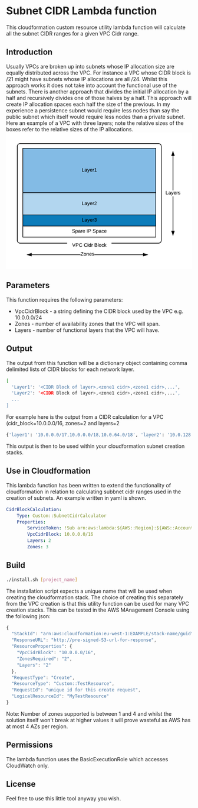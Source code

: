 # Subnet CIDR Lambda function
This cloudformation custom resource utility lambda function will calculate all the subnet CIDR ranges for a given VPC Cidr range.
## Introduction
Usually VPCs are broken up into subnets whose IP allocation size are equally distributed across the VPC. For instance a VPC whose CIDR block is /21 might have subnets whose IP allocations are all /24. 
Whilst this approach works it does not take into account the functional use of the subnets.  There is another approach that divides the initial IP allocation by a half and recursively divides one of those halves by a half.  This approach will create IP allocation spaces each half the size of the previous.  In my experience a persistence subnet would require less nodes than say the public subnet which itself would require less nodes than a private subnet.
Here an example of a VPC with three layers; note the relative sizes of the boxes refer to the relative sizes of the IP allocations.
![Example VPC](https://github.com/SteveHodson/CidrCalculator/blob/master/CidrCalculator1.png "Example VPC")

## Parameters
This function requires the following parameters:
* VpcCidrBlock - a string defining the CIDR block used by the VPC e.g. 10.0.0.0/24
* Zones - number of availability zones that the VPC will span.
* Layers - number of functional layers that the VPC will have.

## Output
The output from this function will be a dictionary object containing comma delimited lists of CIDR blocks for each network layer.
```sh
[
  'Layer1': '<CIDR Block of layer>,<zone1 cidr>,<zone1 cidr>,...',
  'Layer2': '<CIDR Block of layer>,<zone1 cidr>,<zone1 cidr>,...',
  ...
]
```
For example here is the output from a CIDR calculation for a VPC (cidr_block=10.0.0.0/16, zones=2 and layers=2
```sh
{'layer1': '10.0.0.0/17,10.0.0.0/18,10.0.64.0/18', 'layer2': '10.0.128.0/18,10.0.128.0/19,10.0.160.0/19'}
```
This output is then to be used within your cloudformation subnet creation stacks.
## Use in Cloudformation
This lambda function has been written to extend the functionality of cloudformation in relation to calculating subbnet cidr ranges used in the creation of subnets.  An example written in yaml is shown.
```yaml
CidrBlockCalculation:
    Type: Custom::SubnetCidrCalculator
    Properties:
        ServiceToken: !Sub arn:aws:lambda:${AWS::Region}:${AWS::AccountId}:function:SubnetCidrCalculator
        VpcCidrBlock: 10.0.0.0/16
        Layers: 2
        Zones: 3
```
## Build
```sh
./install.sh [project_name]
```
The installation script expects a unique name that will be used when creating the cloudformation stack.  The choice of creating this separately from the VPC creation is that this utility function can be used for many VPC creation stacks.
This can be tested in the AWS MAnagement Console using the following json:
```javascript
{
  "StackId": "arn:aws:cloudformation:eu-west-1:EXAMPLE/stack-name/guid",
  "ResponseURL": "http://pre-signed-S3-url-for-response",
  "ResourceProperties": {
    "VpcCidrBlock": "10.0.0.0/16",
    "ZonesRequired": "2",
    "Layers": "2"
  },
  "RequestType": "Create",
  "ResourceType": "Custom::TestResource",
  "RequestId": "unique id for this create request",
  "LogicalResourceId": "MyTestResource"
}
```
Note: Number of zones supported is between 1 and 4 and whilst the solution itself won't break at higher values it will prove wasteful as AWS has at most 4 AZs per region.
## Permissions
The lambda function uses the BasicExecutionRole which accesses CloudWatch only.
## License
Feel free to use this little tool anyway you wish.
